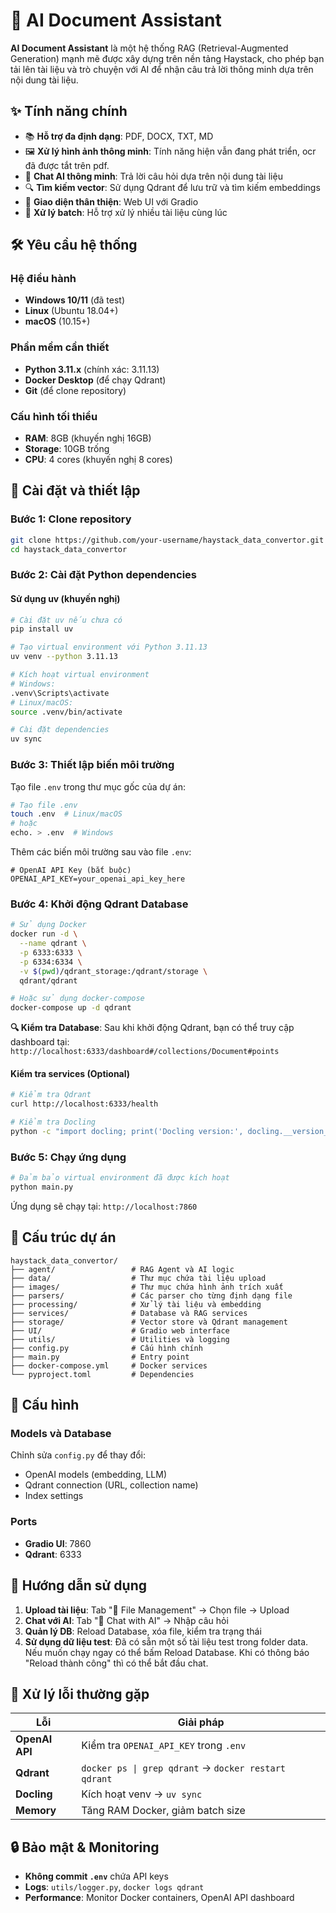 # 🤖 AI Document Assistant

**AI Document Assistant** là một hệ thống RAG (Retrieval-Augmented Generation) mạnh mẽ được xây dựng trên nền tảng Haystack, cho phép bạn tải lên tài liệu và trò chuyện với AI để nhận câu trả lời thông minh dựa trên nội dung tài liệu.

## ✨ Tính năng chính

-   📚 **Hỗ trợ đa định dạng**: PDF, DOCX, TXT, MD
-   🖼️ **Xử lý hình ảnh thông minh**: Tính năng hiện vẫn đang phát triển, ocr đã được tắt trên pdf.
-   💬 **Chat AI thông minh**: Trả lời câu hỏi dựa trên nội dung tài liệu
-   🔍 **Tìm kiếm vector**: Sử dụng Qdrant để lưu trữ và tìm kiếm embeddings
-   🎯 **Giao diện thân thiện**: Web UI với Gradio
-   🚀 **Xử lý batch**: Hỗ trợ xử lý nhiều tài liệu cùng lúc

## 🛠️ Yêu cầu hệ thống

### Hệ điều hành

-   **Windows 10/11** (đã test)
-   **Linux** (Ubuntu 18.04+)
-   **macOS** (10.15+)

### Phần mềm cần thiết

-   **Python 3.11.x** (chính xác: 3.11.13)
-   **Docker Desktop** (để chạy Qdrant)
-   **Git** (để clone repository)

### Cấu hình tối thiểu

-   **RAM**: 8GB (khuyến nghị 16GB)
-   **Storage**: 10GB trống
-   **CPU**: 4 cores (khuyến nghị 8 cores)

## 🚀 Cài đặt và thiết lập

### Bước 1: Clone repository

```bash
git clone https://github.com/your-username/haystack_data_convertor.git
cd haystack_data_convertor
```

### Bước 2: Cài đặt Python dependencies

#### Sử dụng uv (khuyến nghị)

```bash
# Cài đặt uv nếu chưa có
pip install uv

# Tạo virtual environment với Python 3.11.13
uv venv --python 3.11.13

# Kích hoạt virtual environment
# Windows:
.venv\Scripts\activate
# Linux/macOS:
source .venv/bin/activate

# Cài đặt dependencies
uv sync
```

### Bước 3: Thiết lập biến môi trường

Tạo file `.env` trong thư mục gốc của dự án:

```bash
# Tạo file .env
touch .env  # Linux/macOS
# hoặc
echo. > .env  # Windows
```

Thêm các biến môi trường sau vào file `.env`:

```env
# OpenAI API Key (bắt buộc)
OPENAI_API_KEY=your_openai_api_key_here

```

### Bước 4: Khởi động Qdrant Database

```bash
# Sử dụng Docker
docker run -d \
  --name qdrant \
  -p 6333:6333 \
  -p 6334:6334 \
  -v $(pwd)/qdrant_storage:/qdrant/storage \
  qdrant/qdrant

# Hoặc sử dụng docker-compose
docker-compose up -d qdrant
```

**🔍 Kiểm tra Database**: Sau khi khởi động Qdrant, bạn có thể truy cập dashboard tại:
`http://localhost:6333/dashboard#/collections/Document#points`

#### Kiểm tra services (Optional)

```bash
# Kiểm tra Qdrant
curl http://localhost:6333/health

# Kiểm tra Docling
python -c "import docling; print('Docling version:', docling.__version__)"
```

### Bước 5: Chạy ứng dụng

```bash
# Đảm bảo virtual environment đã được kích hoạt
python main.py
```

Ứng dụng sẽ chạy tại: `http://localhost:7860`

## 📁 Cấu trúc dự án

```
haystack_data_convertor/
├── agent/                 # RAG Agent và AI logic
├── data/                  # Thư mục chứa tài liệu upload
├── images/                # Thư mục chứa hình ảnh trích xuất
├── parsers/               # Các parser cho từng định dạng file
├── processing/            # Xử lý tài liệu và embedding
├── services/              # Database và RAG services
├── storage/               # Vector store và Qdrant management
├── UI/                    # Gradio web interface
├── utils/                 # Utilities và logging
├── config.py              # Cấu hình chính
├── main.py                # Entry point
├── docker-compose.yml     # Docker services
└── pyproject.toml         # Dependencies
```

## 🔧 Cấu hình

### Models và Database

Chỉnh sửa `config.py` để thay đổi:

-   OpenAI models (embedding, LLM)
-   Qdrant connection (URL, collection name)
-   Index settings

### Ports

-   **Gradio UI**: 7860
-   **Qdrant**: 6333

## 📖 Hướng dẫn sử dụng

1. **Upload tài liệu**: Tab "📁 File Management" → Chọn file → Upload
2. **Chat với AI**: Tab "💬 Chat with AI" → Nhập câu hỏi  
3. **Quản lý DB**: Reload Database, xóa file, kiểm tra trạng thái
4. **Sử dụng dữ liệu test**: Đã có sẵn một số tài liệu test trong folder data. Nếu muốn chạy ngay có thể bấm Reload Database. Khi có thông báo "Reload thành công" thì có thể bắt đầu chat.

## 🐛 Xử lý lỗi thường gặp

| Lỗi            | Giải pháp                                            |
| -------------- | ---------------------------------------------------- |
| **OpenAI API** | Kiểm tra `OPENAI_API_KEY` trong `.env`               |
| **Qdrant**     | `docker ps \| grep qdrant` → `docker restart qdrant` |
| **Docling**    | Kích hoạt venv → `uv sync`                           |
| **Memory**     | Tăng RAM Docker, giảm batch size                     |

## 🔒 Bảo mật & Monitoring

-   **Không commit `.env`** chứa API keys
-   **Logs**: `utils/logger.py`, `docker logs qdrant`
-   **Performance**: Monitor Docker containers, OpenAI API dashboard
